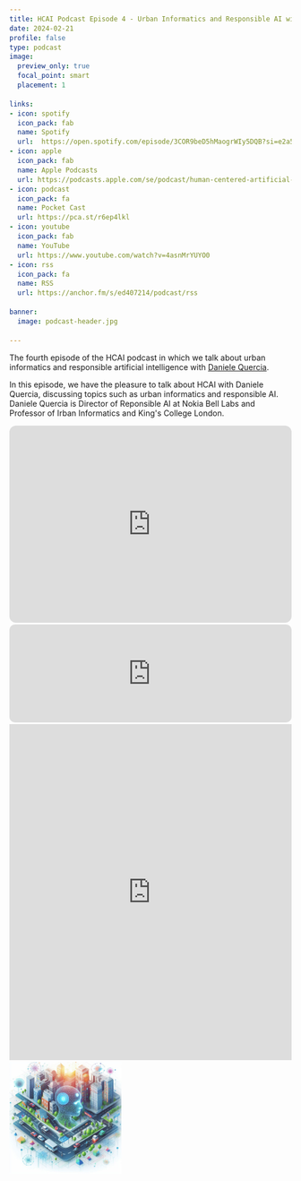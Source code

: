 ```yaml
---
title: HCAI Podcast Episode 4 - Urban Informatics and Responsible AI with Daniele Quercia
date: 2024-02-21
profile: false
type: podcast
image:
  preview_only: true
  focal_point: smart
  placement: 1

links: 
- icon: spotify
  icon_pack: fab
  name: Spotify
  url:  https://open.spotify.com/episode/3COR9beD5hMaogrWIy5DQB?si=e2a5e20a301a4c40
- icon: apple
  icon_pack: fab
  name: Apple Podcasts
  url: https://podcasts.apple.com/se/podcast/human-centered-artificial-intelligence/id1717384556?i=1000646239946
- icon: podcast
  icon_pack: fa
  name: Pocket Cast
  url: https://pca.st/r6ep4lkl
- icon: youtube
  icon_pack: fab
  name: YouTube
  url: https://www.youtube.com/watch?v=4asnMrYUYO0
- icon: rss
  icon_pack: fa
  name: RSS
  url: https://anchor.fm/s/ed407214/podcast/rss

banner:
  image: podcast-header.jpg  

---
```


The fourth episode of the HCAI podcast in which we talk about urban informatics and responsible artificial intelligence with [Daniele Quercia](https://www.researchswinger.com/).

<!--more-->


In this episode, we have the pleasure to talk about HCAI with Daniele Quercia, discussing topics such as urban informatics and responsible AI. Daniele Quercia is Director of Reponsible AI at Nokia Bell Labs and Professor of Irban Informatics and King's College London.



<iframe style="border-radius:12px" src="https://open.spotify.com/embed/episode/3COR9beD5hMaogrWIy5DQB?utm_source=generator" width="100%" height="352" frameBorder="0" allowfullscreen="" allow="autoplay; clipboard-write; encrypted-media; fullscreen; picture-in-picture" loading="lazy"></iframe>

<iframe allow="autoplay *; encrypted-media *; fullscreen *; clipboard-write" frameborder="0" height="175" style="width:100%;overflow:hidden;border-radius:10px;" sandbox="allow-forms allow-popups allow-same-origin allow-scripts allow-storage-access-by-user-activation allow-top-navigation-by-user-activation" src="https://embed.podcasts.apple.com/se/podcast/hcai-episode-4-urban-informatics-and-responsible-ai/id1717384556?i=1000646239946"></iframe>

<iframe width="100%" height="600" src="https://www.youtube.com/embed/4asnMrYUYO0" title="HCAI Episode 4 - Urban Informatics and Responsible AI with Daniele Quercia" frameborder="0" allow="accelerometer; autoplay; clipboard-write; encrypted-media; gyroscope; picture-in-picture; web-share" allowfullscreen></iframe>


<img src="featured.jpg" width="200px">
